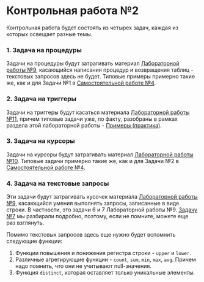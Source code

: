 # Контрольная работа №2
Контрольная работа будет состоять из четырех задач, каждая из которых освещает разные темы.

### 1. Задача на процедуры
Задачи на процедуры будут затрагивать материал [Лабораторной работы №9](https://github.com/NikitaBogoslovskiy/DatabaseCourse/tree/main/lab09), касающийся написания процедур и возвращения таблиц - текстовых запросов здесь не будет. Типовые примеры примерно такие же, как и для Задачи №1 в [Самостоятельной работе №4](https://github.com/NikitaBogoslovskiy/DatabaseCourse/tree/main/sr5).

### 2. Задача на триггеры
Задачи на триггеры будут касаться материала [Лабораторной работы №11](https://github.com/NikitaBogoslovskiy/DatabaseCourse/blob/main/lab11), причем типовые задачи уже, по факту, разобраны в рамках раздела этой лабораторной работы - [Примеры (практика)](https://github.com/NikitaBogoslovskiy/DatabaseCourse/blob/main/lab11/practice.md).

### 3. Задача на курсоры
Задачи на курсоры будут затрагивать материал [Лабораторной работы №10](https://github.com/NikitaBogoslovskiy/DatabaseCourse/tree/main/lab10). Типовые задачи примерно такие же, как и для Задачи №2 в [Самостоятельной работе №4](https://github.com/NikitaBogoslovskiy/DatabaseCourse/tree/main/sr5).

### 4. Задача на текстовые запросы
Эти задачи будут затрагивать кусочек материала [Лабораторной работы №9](https://github.com/NikitaBogoslovskiy/DatabaseCourse/tree/main/lab09), касающийся умения выполнять запросы, записанные в виде строки. В частности, это задачи 6 и 7 Лабораторной работы №9. [Задачу №7](https://github.com/NikitaBogoslovskiy/DatabaseCourse/blob/main/lab09/task_7.md) мы разбирали подробно, поэтому, если не помните, можете еще раз взглянуть.

Помимо текстовых запросов здесь еще нужно будет вспомнить следующие функции:
1. Функции повышения и понижения регистра строки - `upper` и `lower`.
2. Различные агрегирующие функции - `count`, `sum`, `min`, `max`, `avg`. Причем надо помнить, что они не учитывают null-значения.
3. Функция `distinct`, которая оставляет только уникальные элементы.
